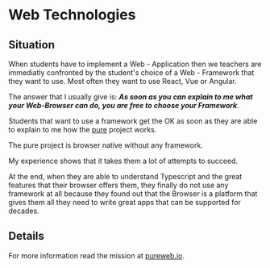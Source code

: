 # Web Technologies

## Situation

When students have to implement a Web - Application then we teachers are immediatly confronted by the student's choice of a Web - Framework that they want to use.
Most often they want to use React, Vue or Angular. 

The answer that I usually give is:
***As soon as you can explain to me what your Web-Browser can do, you are free to choose your Framework***.

Students that want to use a framework get the OK as soon as they are able to explain to me how the [pure](./code/readme.md) project works.

The pure project is browser native without any framework. 

My experience shows that it takes them a lot of attempts to succeed. 

At the end, when they are able to understand Typescript and the great features that their browser offers them, they finally do not use any framework at all because they found out that the Browser is a platform that gives them all they need to write great apps that can be supported for decades.

## Details

For more information read the mission at [pureweb.io](https://pureweb.dev/mission).

